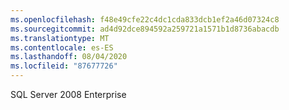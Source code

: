 ```yaml
---
ms.openlocfilehash: f48e49cfe22c4dc1cda833dcb1ef2a46d07324c8
ms.sourcegitcommit: ad4d92dce894592a259721a1571b1d8736abacdb
ms.translationtype: MT
ms.contentlocale: es-ES
ms.lasthandoff: 08/04/2020
ms.locfileid: "87677726"
---
```

 SQL Server 2008 Enterprise 